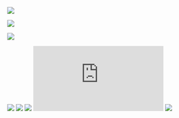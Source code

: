 [![](https://readme-typing-svg.demolab.com/?lines=I+use+replit+https://replit.com/@SamsonOrr)](https://replit.com/@SamsonOrr)

[![](https://github-readme-stats.vercel.app/api?username=xX171129Xx)](https://github.com/anuraghazra/github-readme-stats)

[![](https://github-profile-trophy.vercel.app/?username=xX171129Xx&row=1)](https://github.com/ryo-ma/github-profile-trophy)

[![](https://komarev.com/ghpvc/?username=xX171129Xx)](https://github.com/xX171129Xx)
[![](https://stars.medv.io/xX171129Xx/xX171129Xx.svg)](https://stars.medv.io/xX171129Xx/xX171129Xx)
[![](https://img.shields.io/badge/Made%20with-Markdown-1f425f.svg)](http://commonmark.org)
[![](https://ga-beacon.appspot.com/UA-246026842-1/github.com/Naereen/badges/README.md?pixel)](https://GitHub.com/Naereen/badges/)
[![](https://img.shields.io/badge/badges-awesome-green.svg)](https://github.com/Naereen/badges)
<!---
xX171129Xx/xX171129Xx is a ✨ special ✨ repository because its `README.md` (this file) appears on your GitHub profile.
You can click the Preview link to take a look at your changes.
--->
